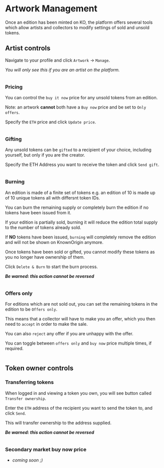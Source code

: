 # Artwork Management

Once an edition has been minted on KO, the platform offers several tools which allow 
artists and collectors to modify settings of sold and unsold tokens.

## Artist controls

Navigate to your profile and click `Artwork` -> `Manage`.

_You will only see this if you are an artist on the platform._ 

<img :src="$withBase('/artwork-management/manage-artwork-tab.png')">

### Pricing

You can control the `buy it now` price for any unsold tokens from an edition.

Note: an artwork **cannot** both have a `Buy now` price and be set to `Only offers`.

Specify the `ETH` price and click `Update price`.
  
<img :src="$withBase('/artwork-management/update-price.png')">

### Gifting

Any unsold tokens can be `gifted` to a recipient of your choice, including yourself, but only if you are the creator. 

Specify the ETH Address you want to receive the token and click `Send gift`.

<img :src="$withBase('/artwork-management/send-gift.png')">

### Burning

An edition is made of a finite set of tokens e.g. an edition of 10 is made up of 10 unique tokens all with differsnt token IDs. 

You can burn the remaining supply or completely burn the edition if no tokens have been issued from it.

If your edition is partially sold, burning it will reduce the edition total supply to the number of tokens already sold. 
 
If **NO** tokens have been issued, `burning` will completely remove the edition and will not be shown on KnownOrigin anymore.

Once tokens have been sold or gifted, you cannot modify these tokens as you no longer have ownership of them.

Click `Delete & Burn` to start the burn process.

_**Be warned: this action cannot be reversed**_

<img :src="$withBase('/artwork-management/burn.png')">

### Offers only

For editions which are not sold out, you can set the remaining tokens in the edition to be `Offers only`.

This means that a collector will have to make you an offer, which you then need to `accept` in order to make the sale.

You can also `reject` any offer if you are unhappy with the offer.

You can toggle between `offers only` and `buy now` price multiple times, if required.

<img :src="$withBase('/artwork-management/offers-only.png')">

## Token owner controls

### Transferring tokens

When logged in and viewing a token you own, you will see button called `Transfer ownership`.

Enter the `ETH` address of the recipient you want to send the token to, and click `Send`.

This will transfer ownership to the address supplied.

_**Be warned: this action cannot be reversed**_

<img :src="$withBase('/artwork-management/transfer-ownership.png')">

### Secondary market buy now price
 
* _coming soon ;)_

